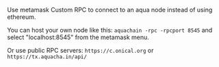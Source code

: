 Use metamask Custom RPC to connect to an aqua node instead of using ethereum.

You can host your own node like this: `aquachain -rpc -rpcport 8545` and select "localhost:8545" from the metamask menu.

Or use public RPC servers: `https://c.onical.org` or `https://tx.aquacha.in/api/`